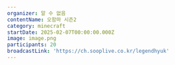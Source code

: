 ```yaml
---
organizer: 알 수 없음
contentName: 오함마 시즌2
category: minecraft
startDate: 2025-02-07T00:00:00.000Z
image: image.png
participants: 20
broadcastLink: 'https://ch.sooplive.co.kr/legendhyuk'
---
```


